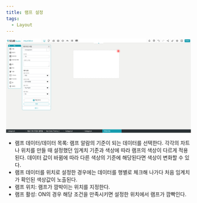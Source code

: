 ```yaml
---
title: 램프 설정
tags:
  - Layout
---
```




![Layout Lamp Settings](./60-1.png)
- 램프 데이터/데이터 목록: 램프 알람의 기준이 되는 데이터를 선택한다. 각각의 차트나 위치를 만들 때 설정했던 임계치 기준과 색상에 따라 램프의 색상이 다르게 적용된다.
데이터 값이 바뀜에 따라 다른 색상의 기준에 해당된다면 색상이 변화할 수 있다.
- 램프 데이터를 위치로 설정한 경우에는 데이터를 행별로 체크해 나가다 처음 임계치가 확인된 색상값이 노출된다.
- 램프 위치: 램프가 깜박이는 위치를 지정한다.
- 램프 활성: ON의 경우 해당 조건을 만족시키면 설정한 위치에서 램프가 깜빡인다.
<br/><br/>